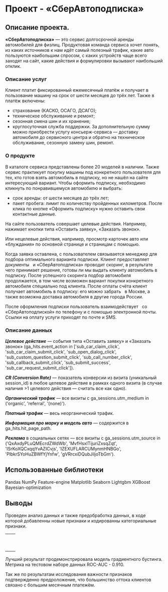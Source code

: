# Проект -   «СберАвтоподписка»
## Описание проекта.

**«СберАвтоподписка»** — это сервис долгосрочной аренды автомобилей для физлиц. Продуктовая команда сервиса хочет понять, из каких источников к нам идёт самый полезный трафик,
какие авто пользуются наибольшим спросом, с каких устройств чаще всего заходят на сайт, какие действия
и формулировки вызывают наибольший отклик.

### Описание услуг
Клиент платит фиксированный ежемесячный платёж и получает в пользование машину на срок от шести месяцев до трёх лет.
Также в платёж включены:
- страхование (КАСКО, ОСАГО, ДСАГО);
- техническое обслуживание и ремонт;
- сезонная смена шин и их хранение;
- круглосуточная служба поддержки.
За дополнительную сумму можно приобрести услугу консьерж-сервиса —
доставку автомобиля до сервисного центра и обратно на техническое
обслуживание, сезонную замену шин, ремонт.
### О продукте

В каталоге сервиса представлены более 20 моделей в наличии. Также сервис практикует покупку машины под конкретного пользователя для тех,
кто готов взять автомобиль в подписку, но не нашёл на сайте интересующий вариант.
Чтобы оформить подписку, необходимо кликнуть по понравившемуся автомобилю и выбрать:
- срок аренды: от шести месяцев до трёх лет;
- пакет пробега: лимит по количеству пройденных километров.
После клика по кнопке «Оформить подписку» нужно оставить свои контактные данные.

На сайте пользователь совершает целевые действия. Например, нажимает кнопки типа «Оставить заявку», «Заказать звонок».

Или нецелевые действия, например, просмотр карточек авто или «блуждания» по основной странице и страницам с помощью.

Когда заявка оставлена, с пользователем связывается менеджер для подбора оптимального варианта подписки. Клиент предоставляет документы   и «СберАвтоподписка» проводит скоринг,
в результате чего принимает решение, готовы ли мы выдать клиенту автомобиль в подписку. После успешного скоринга подбор автомобиля продолжается, в том числе возможен вариант
покупки конкретного автомобиля специально под клиента. После оплаты счёта клиент получает автомобиль в подписку: его можно забрать   в Москве, а также возможна доставка
автомобиля в другие города России.

После оформления подписки пользователь взаимодействует   со «СберАвтоподпиской» по телефону и с помощью электронной почты. Ссылки на оплату услуги приходят по почте и SMS. 

### Описание данных

***Целевое действие*** — события типа «Оставить заявку» и «Заказать звонок» (ga_hits.event_action in ['sub_car_claim_click', 'sub_car_claim_submit_click', 'sub_open_dialog_click', 'sub_custom_question_submit_click', 'sub_call_number_click', 'sub_callback_submit_click', 'sub_submit_success', 'sub_car_request_submit_click']).

***CR (Conversion Rate)*** — показатель конверсии из визита (уникальный session_id) в любое целевое действие в рамках одного визита (в случае наличия >1 целевого действия — считать все как одно). 

***Органический трафик*** — все визиты с ga_sessions.utm_medium in ('organic', 'referral', '(none)').

***Платный трафик***  — весь неорганический трафик. 

***Информация про марку и модель авто*** —  содержится в ga_hits.hit_page_path. 

***Реклама*** в социальных сетях — все визиты с ga_sessions.utm_source in ('QxAxdyPLuQMEcrdZWdWb', 'MvfHsxITijuriZxsqZqt', 'ISrKoXQCxqqYvAZICvjs', 'IZEXUFLARCUMynmHNBGo', 'PlbkrSYoHuZBWfYjYnfw', 'gVRrcxiDQubJiljoTbGm').

## Использованные библиотеки

Pandas NumPy Feature-engine Matplotlib Seaborn  Lightgbm XGBoost Bayesian-optimization

## Выводы

Проведен анализ данных и также предобработка данных, в ходе которой добавленны новые признаки и кодированны категориальные признаки.

|   |   |
|---|---|
|   |   |
|   |   |
|   |   |
|   |   |
|   |   |
|   |   |
|   |   |
|   |   |
|   |   |

Лучший результат продемонстрировала модель градиентного бустинга. Метрика на тестовом наборе данных ROC-AUC - 0.910.

Так же по результатам исследования важности признаков подтвержденно предроложение, что большинство оттока клиентов связано с большим месячным платежём.

